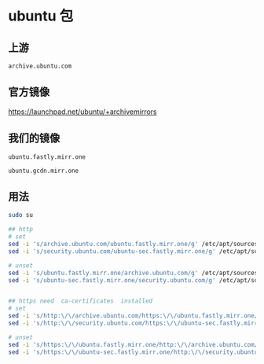 # ubuntu 包

## 上游

`archive.ubuntu.com`

## 官方镜像

https://launchpad.net/ubuntu/+archivemirrors

## 我们的镜像

`ubuntu.fastly.mirr.one`

`ubuntu.gcdn.mirr.one`

## 用法

```sh
sudo su

## http
# set
sed -i 's/archive.ubuntu.com/ubuntu.fastly.mirr.one/g' /etc/apt/sources.list
sed -i 's/security.ubuntu.com/ubuntu-sec.fastly.mirr.one/g' /etc/apt/sources.list

# unset
sed -i 's/ubuntu.fastly.mirr.one/archive.ubuntu.com/g' /etc/apt/sources.list
sed -i 's/ubuntu-sec.fastly.mirr.one/security.ubuntu.com/g' /etc/apt/sources.list


## https need  ca-certificates  installed
# set
sed -i 's/http:\/\/archive.ubuntu.com/https:\/\/ubuntu.fastly.mirr.one/g' /etc/apt/sources.list
sed -i 's/http:\/\/security.ubuntu.com/https:\/\/ubuntu-sec.fastly.mirr.one/g' /etc/apt/sources.list

# unset
sed -i 's/https:\/\/ubuntu.fastly.mirr.one/http:\/\/archive.ubuntu.com/g' /etc/apt/sources.list
sed -i 's/https:\/\/ubuntu-sec.fastly.mirr.one/http:\/\/security.ubuntu.com/g' /etc/apt/sources.list
```
